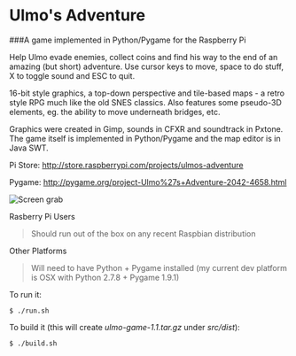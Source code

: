 # Ulmo's Adventure
###A game implemented in Python/Pygame for the Raspberry Pi

Help Ulmo evade enemies, collect coins and find his way to the end of an amazing (but short) adventure. Use cursor keys to move, space to do stuff, X to toggle sound and ESC to quit.

16-bit style graphics, a top-down perspective and tile-based maps - a retro style RPG much like the old SNES classics.  Also features some pseudo-3D elements, eg. the ability to move underneath bridges, etc.

Graphics were created in Gimp, sounds in CFXR and soundtrack in Pxtone. The game itself is implemented in Python/Pygame and the map editor is in Java SWT.

Pi Store: http://store.raspberrypi.com/projects/ulmos-adventure

Pygame: http://pygame.org/project-Ulmo%27s+Adventure-2042-4658.html

![Screen grab](http://i.imgur.com/nHshMfb.png)

Rasberry Pi Users
> Should run out of the box on any recent Raspbian distribution

Other Platforms
> Will need to have Python + Pygame installed (my current dev platform is OSX with Python 2.7.8 + Pygame 1.9.1)

To run it:
```
$ ./run.sh
```

To build it (this will create *ulmo-game-1.1.tar.gz* under *src/dist*):
```
$ ./build.sh
```

